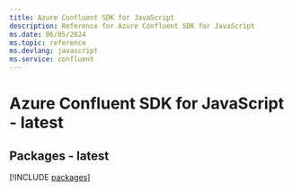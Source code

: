 ```yaml
---
title: Azure Confluent SDK for JavaScript
description: Reference for Azure Confluent SDK for JavaScript
ms.date: 06/05/2024
ms.topic: reference
ms.devlang: javascript
ms.service: confluent
---
```

# Azure Confluent SDK for JavaScript - latest
## Packages - latest
[!INCLUDE [packages](confluent-index.md)]